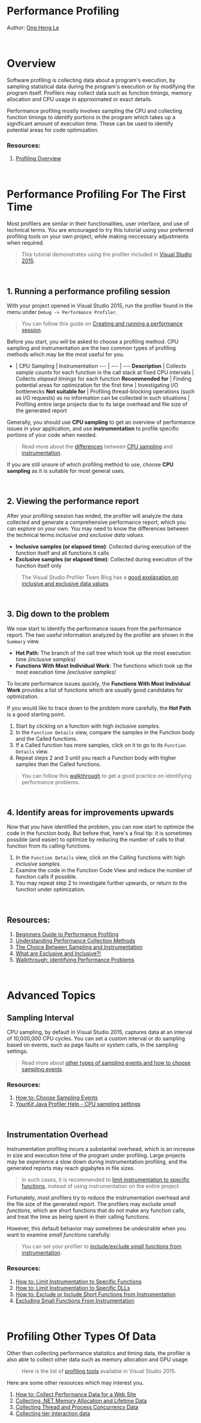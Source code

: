 # Performance Profiling

Author: [Ong Heng Le](https://github.com/initialshl)

<br>

# Overview

Software profiling is collecting data about a program's execution, by sampling statistical 
data during the program's execution or by modifying the program itself. Profilers may 
collect data such as function timings, memory allocation and CPU usage in approximated 
or exact details. 

Performance profiling mostly involves sampling the CPU and collecting function timings 
to identify portions in the program which takes up a significant amount of execution time. 
These can be used to identify potential areas for code optimization.

### Resources:
1. [Profiling Overview](https://msdn.microsoft.com/en-us/library/bb384493(v=vs.110).aspx)

<br>

# Performance Profiling For The First Time

Most profilers are similar in their functionalities, user interface, and use of 
technical terms. You are encouraged to try this tutorial using your preferred profiling 
tools on your own project, while making neccessary adjustments when required. <br>

> This tutorial demonstrates using the profiler included in [Visual Studio 2015](https://www.visualstudio.com/downloads/).

<br>

## 1. Running a performance profiling session

With your project opened in Visual Studio 2015, run the profiler found in the menu under 
`Debug -> Performance Profiler`. 

> You can follow this guide on [Creating and running a performance session](https://msdn.microsoft.com/en-us/library/ms182372.aspx#Anchor_0).

Before you start, you will be asked to choose a profiling method. CPU sampling and 
instrumentation are the two common types of profiling methods which may be the most 
useful for you.

- | CPU Sampling | Instrumentation
--- | --- | ---
**Description** | Collects *sample counts* for each function in the call stack at fixed CPU intervals | Collects *elapsed timings* for each function
**Recommended for** | Finding potential areas for optimization for the first time | Investigating I/O bottlenecks
**Not suitable for** | Profiling thread-blocking operations (such as I/O requests) as no information can be collected in such situations | Profiling entire large projects due to its large overhead and file size of the generated report

Generally, you should use **CPU sampling** to get an overview of performance issues in your 
application, and use **instrumentation** to profile specific portions of your code when needed.
> Read more about the [differences](https://blogs.msdn.microsoft.com/ejarvi/2005/04/07/the-choice-between-sampling-and-instrumentation/) between 
[CPU sampling](https://msdn.microsoft.com/en-us/library/dd264994.aspx#Anchor_0) and 
[instrumentation](https://msdn.microsoft.com/en-us/library/dd264994.aspx#Anchor_1).

If you are still unsure of which profiling method to use, choose **CPU sampling** as it is 
suitable for most general uses.

<br>

## 2. Viewing the performance report

After your profiling session has ended, the profiler will analyze the data collected and 
generate a comprehensive performance report, which you can explore on your own. You may 
need to know the differences between the technical terms *inclusive and exclusive 
data values*.

* **Inclusive samples (or elapsed time)**: Collected during execution of the function itself and all functions it calls
* **Exclusive samples (or elapsed time)**: Collected during execution of the function itself only

> The Visual Studio Profiler Team Blog has a [good explanation on inclusive and exclusive data values](https://blogs.msdn.microsoft.com/profiler/2004/06/09/what-are-exclusive-and-inclusive/).

<br>

## 3. Dig down to the problem

We now start to identify the performance issues from the performance report. The two 
useful information analyzed by the profiler are shown in the `Summary` view.

* **Hot Path**: The branch of the call tree which took up the most execution time *(inclusive samples)*
* **Functions With Most Individual Work**: The functions which took up the most execution time *(exclusive samples)*

To locate performance issues quickly, the **Functions With Most Individual Work** provides 
a list of functions which are usually good candidates for optimization.

If you would like to trace down to the problem more carefully, the **Hot Path** is a good 
starting point. 
1. Start by clicking on a function with high *inclusive samples*. 
1. In the `Function Details` view, compare the samples in the Function body and the Called functions.
1. If a Called function has more samples, click on it to go to its `Function Details` view.
1. Repeat steps 2 and 3 until you reach a Function body with higher samples than the Called functions.

> You can follow this [walkthrough](https://msdn.microsoft.com/en-us/library/ms182398.aspx)
to get a good practice on identifying performance problems.

<br>

## 4. Identify areas for improvements upwards

Now that you have identified the problem, you can now start to optimize the code in the 
function body. But before that, here's a final tip: it is sometimes possible (and easier) 
to optimize by reducing the number of calls to that function from its calling functions.
1. In the `Function Details` view, click on the Calling functions with high *inclusive samples*.
1. Examine the code in the Function Code View and reduce the number of function calls if possible.
1. You may repeat step 2 to investigate further upwards, or return to the function under optimization.

<br>

## Resources:
1. [Beginners Guide to Performance Profiling](https://msdn.microsoft.com/en-us/library/ms182372.aspx)
1. [Understanding Performance Collection Methods](https://msdn.microsoft.com/en-us/library/dd264994.aspx)
1. [The Choice Between Sampling and Instrumentation](https://blogs.msdn.microsoft.com/ejarvi/2005/04/07/the-choice-between-sampling-and-instrumentation/)
1. [What are Exclusive and Inclusive?!](https://blogs.msdn.microsoft.com/profiler/2004/06/09/what-are-exclusive-and-inclusive/)
1. [Walkthrough: Identifying Performance Problems](https://msdn.microsoft.com/en-us/library/ms182398.aspx)

<br>

# Advanced Topics

## Sampling Interval

CPU sampling, by default in Visual Studio 2015, captures data at an interval of 
10,000,000 CPU cycles. You can set a custom interval or do sampling based on events, 
such as page faults or system calls, in the sampling settings.

> Read more about [other types of sampling events and how to choose sampling events](https://msdn.microsoft.com/en-us/library/ms182376.aspx).

### Resources:
1. [How to: Choose Sampling Events](https://msdn.microsoft.com/en-us/library/ms182376.aspx)
1. [YourKit Java Profiler Help - CPU sampling settings](https://www.yourkit.com/docs/java/help/sampling_settings.jsp)

<br>

## Instrumentation Overhead

Instrumentation profiling incurs a substantial overhead, which is an increase in size 
and execution time of the program under profiling. Large projects may be experience a 
slow down during instrumentation profiling, and the generated reports may reach gigabytes 
in file sizes.

> In such cases, it is recommended to [limit instrumentation to specific functions](https://msdn.microsoft.com/en-us/library/cc470663.aspx), 
instead of using instrumentation on the entire project.

Fortunately, most profilers try to reduce the instrumentation overhead and the file size 
of the generated report. The profilers may exclude *small functions*, which are short 
functions that do not make any function calls, and treat the time as being spent in their 
calling functions.

However, this default behavior may sometimes be undesirable when you want to examine 
*small functions* carefully.

> You can set your profiler to [include/exclude *small functions* from instrumentation](https://msdn.microsoft.com/en-us/library/bb514150.aspx).

### Resources:
1. [How to: Limit Instrumentation to Specific Functions](https://msdn.microsoft.com/en-us/library/cc470663.aspx)
1. [How to: Limit Instrumentation to Specific DLLs](https://msdn.microsoft.com/en-us/library/bb385752.aspx)
1. [How to: Exclude or Include Short Functions from Instrumentation](https://msdn.microsoft.com/en-us/library/bb514150.aspx)
1. [Excluding Small Functions From Instrumentation](https://blogs.msdn.microsoft.com/profiler/2008/07/08/excluding-small-functions-from-instrumentation/)

<br>

# Profiling Other Types Of Data

Other than collecting performance statistics and timing data, the profiler is also able 
to collect other data such as memory allocation and GPU usage. 

> Here is the list of [profiling tools](https://msdn.microsoft.com/en-us/library/mt210448.aspx) available in Visual Studio 2015.

Here are some other resources which may interest you.

1. [How to: Collect Performance Data for a Web Site](https://msdn.microsoft.com/en-us/library/2s0xxa1d.aspx)
1. [Collecting .NET Memory Allocation and Lifetime Data](https://msdn.microsoft.com/en-us/library/dd264934.aspx)
1. [Collecting Thread and Process Concurrency Data](https://msdn.microsoft.com/en-us/library/dd265004.aspx)
1. [Collecting tier interaction data](https://msdn.microsoft.com/en-us/library/dd465169.aspx)
